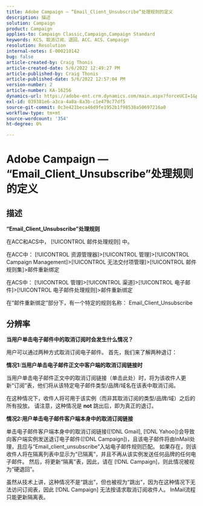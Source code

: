```yaml
---
title: Adobe Campaign — “Email_Client_Unsubscribe”处理规则的定义
description: 描述
solution: Campaign
product: Campaign
applies-to: Campaign Classic,Campaign,Campaign Standard
keywords: KCS、取消订阅、退回、ACC、ACS、Campaign
resolution: Resolution
internal-notes: E-000210142
bug: false
article-created-by: Craig Thonis
article-created-date: 5/6/2022 12:49:27 PM
article-published-by: Craig Thonis
article-published-date: 5/6/2022 12:57:04 PM
version-number: 2
article-number: KA-16256
dynamics-url: https://adobe-ent.crm.dynamics.com/main.aspx?forceUCI=1&pagetype=entityrecord&etn=knowledgearticle&id=95ff1df6-3acd-ec11-a7b5-6045bd00d4f5
exl-id: 039381e6-a3ca-4a8a-8a3b-c1e479c77df5
source-git-commit: 0c3e421beca46d9fe1952b1f98538a50697216a0
workflow-type: tm+mt
source-wordcount: '354'
ht-degree: 0%

---
```


# Adobe Campaign — “Email_Client_Unsubscribe”处理规则的定义

## 描述


<b>“Email_Client_Unsubscribe”处理规则</b>

在ACC和ACS中， [!UICONTROL 邮件处理规则] 中。

在ACC中： [!UICONTROL 资源管理器]>[!UICONTROL 管理]>[!UICONTROL Campaign Management]>[!UICONTROL 无法交付项管理]>[!UICONTROL 邮件规则集]>邮件重新绑定

在ACS中： [!UICONTROL 管理]>[!UICONTROL 渠道]>[!UICONTROL 电子邮件]>[!UICONTROL 电子邮件处理规则]>邮件重新绑定

在“邮件重新绑定”部分下，有一个特定的规则名称： Email_Client_Unsubscribe


## 分辨率


<b>当用户单击电子邮件中的取消订阅时会发生什么情况？</b>

用户可以通过两种方式取消订阅电子邮件。 首先，我们来了解两种退订：

<b>情况1:当用户单击电子邮件正文中客户端的取消订阅链接时</b>

当用户单击电子邮件正文中的取消订阅链接（单击此处）时，将为该收件人更新“订阅”表，他们将从该特定电子邮件类型/品牌/域名在该表中取消订阅。

在这种情况下，收件人将可用于该实例（而非其取消订阅的类型/品牌/域）之后的所有投放。 请注意，这种情况是 <b>not</b> 跳出后，即为真正的退订。

<b>情况2:用户单击电子邮件客户端本身中的取消订阅链接</b>

单击电子邮件客户端本身中的取消订阅链接([!DNL Gmail], [!DNL Yahoo])会导致向客户端实例发送退订电子邮件([!DNL Campaign])，且该电子邮件将由InMail处理，且应与“Email_client_unsubscribe”入站电子邮件规则匹配。 如果存在，则该收件人将在隔离列表中显示为“已隔离”，并且不再从该实例发送任何品牌的任何电子邮件。 然后，将更新“隔离”表，因此，请在 [!DNL Campaign]，则此情况被视为“硬退回”。

虽然从技术上讲，这种情况不是“跳出”，但也被视为“跳出”，因为在这种情况下无法访问订阅表，因此 [!DNL Campaign] 无法按请求取消订阅收件人。 InMail流程只能更新隔离表。
